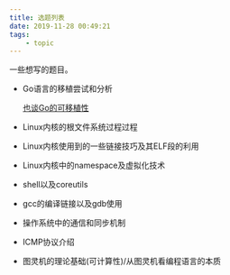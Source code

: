 ```yaml
---
title: 选题列表
date: 2019-11-28 00:49:21
tags:
    - topic
---
```


一些想写的题目。

+ Go语言的移植尝试和分析

    [也谈Go的可移植性](https://tonybai.com/2017/06/27/an-intro-about-go-portability/)

+ Linux内核的根文件系统过程过程

+ Linux内核使用到的一些链接技巧及其ELF段的利用

+ Linux内核中的namespace及虚拟化技术

+ shell以及coreutils

+ gcc的编译链接以及gdb使用

+ 操作系统中的通信和同步机制 

+ ICMP协议介绍

+ 图灵机的理论基础(可计算性)/从图灵机看编程语言的本质